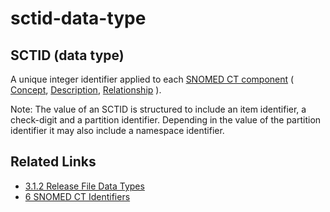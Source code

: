# sctid-data-type

## SCTID (data type)

A unique integer identifier applied to each [SNOMED CT component](https://confluence.ihtsdotools.org/display/DOCGLOSS/SNOMED+CT+component) ( [Concept](https://confluence.ihtsdotools.org/display/DOCGLOSS/Concept), [Description](https://confluence.ihtsdotools.org/display/DOCGLOSS/Description), [Relationship](https://confluence.ihtsdotools.org/display/DOCGLOSS/Relationship) ).

Note: The value of an SCTID is structured to include an item identifier, a check-digit and a partition identifier. Depending in the value of the partition identifier it may also include a namespace identifier.

## Related Links

* [3.1.2 Release File Data Types](../../../3.1.2-Release-File-Data-Types_28739352.html)
* [6 SNOMED CT Identifiers](../../../6-SNOMED-CT-Identifiers_33490090.html)
